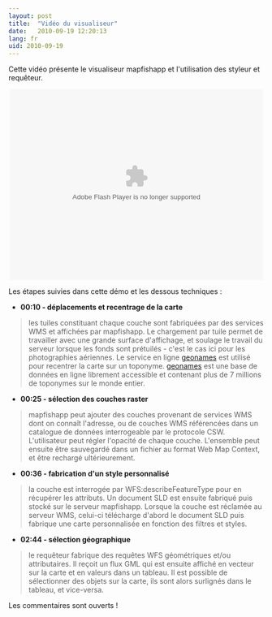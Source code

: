 ```yaml
---
layout: post
title:  "Vidéo du visualiseur"
date:   2010-09-19 12:20:13
lang: fr
uid: 2010-09-19
---
```


<div class="post-excerpt">
<p>Cette vidéo présente le visualiseur mapfishapp et l'utilisation des styleur et requêteur.</p>
</div>

<div class="post-content"><div style="text-align: center;"><object type="application/x-shockwave-flash" data="http://blog.georchestra.org/?pf=player_flv.swf" width="500" height="376"><param name="movie" value="http://blog.georchestra.org/?pf=player_flv.swf" />
<param name="wmode" value="transparent" />
<param name="allowFullScreen" value="true" />
<param name="FlashVars" value="title=geOrchestra%20:%20visualiseur%20styleur%20requeteur&amp;margin=1&amp;showvolume=1&amp;showtime=1&amp;showfullscreen=1&amp;buttonovercolor=ff9900&amp;slidercolor1=cccccc&amp;slidercolor2=999999&amp;sliderovercolor=0066cc&amp;flv=http://blog.georchestra.org/public/screencasts/mapfishapp.flv&amp;width=400&amp;height=300" /></object></div>
<p>Les étapes suivies dans cette démo et les dessous techniques :</p>
<ul>
<li><strong>00:10 - déplacements et recentrage de la carte</strong></li>
</ul>
<blockquote>
<p>les tuiles constituant chaque couche sont fabriquées par des services WMS et
affichées par mapfishapp. Le chargement par tuile permet de travailler avec une
grande surface d'affichage, et soulage le travail du serveur lorsque les fonds
sont prétuilés - c'est le cas ici pour les photographies aériennes. Le service
en ligne <a href="http://www.geonames.org/">geonames</a> est utilisé pour
recentrer la carte sur un toponyme. <a href="http://www.geonames.org/">geonames</a> est une base de données en ligne
librement accessible et contenant plus de 7 millions de toponymes sur le monde
entier.</p>
</blockquote>
<ul>
<li><strong>00:25 - sélection des couches raster</strong></li>
</ul>
<blockquote>
<p>mapfishapp peut ajouter des couches provenant de services WMS dont on
connaît l'adresse, ou de couches WMS référencées dans un catalogue de données
interrogeable par le protocole CSW. L'utilisateur peut régler l'opacité de
chaque couche. L'ensemble peut ensuite être sauvegardé dans un fichier au
format Web Map Context, et être rechargé ultérieurement.</p>
</blockquote>
<ul>
<li><strong>00:36 - fabrication d'un style personnalisé</strong></li>
</ul>
<blockquote>
<p>la couche est interrogée par WFS:describeFeatureType pour en récupérer les
attributs. Un document SLD est ensuite fabriqué puis stocké sur le serveur
mapfishapp. Lorsque la couche est réclamée au serveur WMS, celui-ci télécharge
d'abord le document SLD puis fabrique une carte personnalisée en fonction des
filtres et styles.</p>
</blockquote>
<ul>
<li><strong>02:44 - sélection géographique</strong></li>
</ul>
<blockquote>
<p>le requêteur fabrique des requêtes WFS géométriques et/ou attributaires. Il
reçoit un flux GML qui est ensuite affiché en vecteur sur la carte et en
valeurs dans un tableau. Il est possible de sélectionner des objets sur la
carte, ils sont alors surlignés dans le tableau, et vice-versa.</p>
</blockquote>
<p>Les commentaires sont ouverts !</p>

</div>

